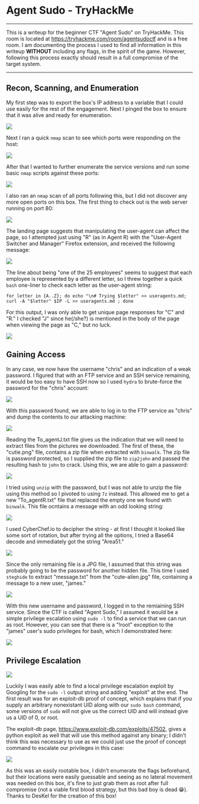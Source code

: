 # Agent Sudo - TryHackMe 

---

This is a writeup for the beginner CTF "Agent Sudo" on TryHackMe. This room is located at https://tryhackme.com/room/agentsudoctf and is a free room. I am documenting the process I used to find all information in this writeup **WITHOUT** including any flags, in the spirit of the game. However, following this process exactly should result in a full compromise of the target system.

---

## Recon, Scanning, and Enumeration

My first step was to export the box's IP address to a variable that I could use easily for the rest of the engagement. Next I pinged the box to ensure that it was alive and ready for enumeration.

![](./screenshots/checkalive.png)

Next I ran a quick `nmap` scan to see which ports were responding on the host: 

![](./screenshots/nmapquick.png)

After that I wanted to further enumerate the service versions and run some basic `nmap` scripts against these ports:

![](./screenshots/nmapdetails.png)

I also ran an `nmap` scan of all ports following this, but I did not discover any more open ports on this box. The first thing to check out is the web server running on port 80:

![](./screenshots/landingpage.png)

The landing page suggests that manipulating the user-agent can affect the page, so I attempted just using "R" (as in Agent R) with the "User-Agent Switcher and Manager" Firefox extension, and received the following message:

![](./screenshots/useragentR.png)

The line about being "one of the 25 employees" seems to suggest that each employee is represented by a different letter, so I threw together a quick `bash` one-liner to check each letter as the user-agent string:

`for letter in {A..Z}; do echo "\n# Trying $letter" >> useragents.md; curl -A "$letter" $IP -L >> useragents.md ; done`

For this output, I was only able to get unique page responses for "C" and "R." I checked "J" since he(/she?) is mentioned in the body of the page when viewing the page as "C," but no luck.

![](./screenshots/useragentscript.png)

## Gaining Access

In any case, we now have the username "chris" and an indication of a weak password. I figured that with an FTP service and an SSH service remaining, it would be too easy to have SSH now so I used `hydra` to brute-force the password for the "chris" account:

![](./screenshots/hydra.png)

With this password found, we are able to log in to the FTP service as "chris" and dump the contents to our attacking machine:

![](./screenshots/FTP.png)

Reading the To_agentJ.txt file gives us the indication that we will need to extract files from the pictures we downloaded. The first of these, the "cutie.png" file, contains a zip file when extracted with `binwalk`. The zip file is password protected, so I supplied the zip file to `zip2john` and passed the resulting hash to `john` to crack. Using this, we are able to gain a password:

![](./screenshots/zip2john.png)

I tried using `unzip` with the password, but I was not able to unzip the file using this method so I pivoted to using `7z` instead. This allowed me to get a new "To_agentR.txt" file that replaced the empty one we found with `binwalk`. This file ocntains a message with an odd looking string:

![](./screenshots/extract.png)

I used CyberChef.io to decipher the string - at first I thought it looked like some sort of rotation, but after trying all the options, I tried a Base64 decode and immediately got the string "Area51."

![](./screenshots/cyberchef.png)

Since the only remaining file is a JPG file, I assumed that this string was probably going to be the password for another hidden file. This time I used `steghide` to extract "message.txt" from the "cute-alien.jpg" file, containing a message to a new user, "james."

![](./screenshots/steghide.png)

With this new username and password, I logged in to the remiaining SSH service. Since the CTF is called "Agent Sudo," I assumed it would be a simple privilege escalation using `sudo -l` to find a service that we can run as root. However, you can see that there is a "!root" exception to the "james" user's sudo privileges for bash, which I demonstrated here:

![](./screenshots/ssh.png)

## Privilege Escalation

![](./screenshots/google.png)

Luckily I was easily able to find a local privilege escalation exploit by Googling for the `sudo -l` output string and adding "exploit" at the end. The first result was for an exploit-db proof of concept, which explains that if you supply an arbitrary nonexistant UID along with our `sudo bash` command, some versions of `sudo` will not give us the correct UID and will instead give us a UID of 0, or root.

The exploit-db page, https://www.exploit-db.com/exploits/47502, gives a python exploit as well that will use this method against any binary; I didn't think this was necessary to use as we could just use the proof of concept command to escalate our privileges in this case:

![](./screenshots/root.png)

As this was an easily rootable box, I didn't enumerate the flags beforehand, but their locations were easily guessable and seeing as no lateral movement was needed on this box, it's fine to just grab them as root after full compromise (not a viable first blood strategy, but this bad boy is dead 😁). Thanks to DesKel for the creation of this box!
